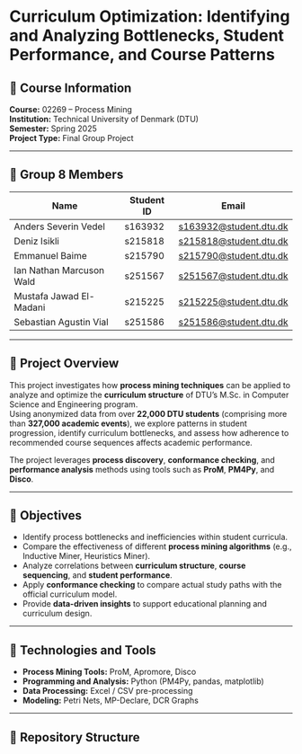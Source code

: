 # Curriculum Optimization: Identifying and Analyzing Bottlenecks, Student Performance, and Course Patterns

## 📘 Course Information
**Course:** 02269 – Process Mining  
**Institution:** Technical University of Denmark (DTU)  
**Semester:** Spring 2025  
**Project Type:** Final Group Project  

---

## 👥 Group 8 Members

| Name | Student ID | Email |
|------|-------------|--------|
| Anders Severin Vedel | s163932 | [s163932@student.dtu.dk](mailto:s163932@student.dtu.dk) |
| Deniz Isikli | s215818 | [s215818@student.dtu.dk](mailto:s215818@student.dtu.dk) |
| Emmanuel Baime | s215790 | [s215790@student.dtu.dk](mailto:s215790@student.dtu.dk) |
| Ian Nathan Marcuson Wald | s251567 | [s251567@student.dtu.dk](mailto:s251567@student.dtu.dk) |
| Mustafa Jawad El-Madani | s215225 | [s215225@student.dtu.dk](mailto:s215225@student.dtu.dk) |
| Sebastian Agustin Vial | s251586 | [s251586@student.dtu.dk](mailto:s251586@student.dtu.dk) |

---

## 🧩 Project Overview

This project investigates how **process mining techniques** can be applied to analyze and optimize the **curriculum structure** of DTU’s M.Sc. in Computer Science and Engineering program.  
Using anonymized data from over **22,000 DTU students** (comprising more than **327,000 academic events**), we explore patterns in student progression, identify curriculum bottlenecks, and assess how adherence to recommended course sequences affects academic performance.

The project leverages **process discovery**, **conformance checking**, and **performance analysis** methods using tools such as **ProM**, **PM4Py**, and **Disco**.

---

## 🎯 Objectives

- Identify process bottlenecks and inefficiencies within student curricula.  
- Compare the effectiveness of different **process mining algorithms** (e.g., Inductive Miner, Heuristics Miner).  
- Analyze correlations between **curriculum structure**, **course sequencing**, and **student performance**.  
- Apply **conformance checking** to compare actual study paths with the official curriculum model.  
- Provide **data-driven insights** to support educational planning and curriculum design.

---

## 🧠 Technologies and Tools

- **Process Mining Tools:** ProM, Apromore, Disco  
- **Programming and Analysis:** Python (PM4Py, pandas, matplotlib)  
- **Data Processing:** Excel / CSV pre-processing  
- **Modeling:** Petri Nets, MP-Declare, DCR Graphs  

---

## 📄 Repository Structure


